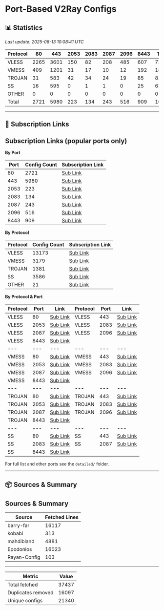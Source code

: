# Port-Based V2Ray Configs

## 📊 Statistics
<!-- START-STATS -->
_Last update: 2025-08-13 10:08:41 UTC_

| Protocol | 80 | 443 | 2053 | 2083 | 2087 | 2096 | 8443 | Total |
|---|---|---|---|---|---|---|---|---|
| VLESS | 2265 | 3601 | 150 | 82 | 208 | 485 | 607 | 7398 |
| VMESS | 409 | 1201 | 31 | 17 | 10 | 12 | 192 | 1872 |
| TROJAN | 31 | 583 | 42 | 34 | 24 | 19 | 85 | 818 |
| SS | 16 | 595 | 0 | 1 | 1 | 0 | 25 | 638 |
| OTHER | 0 | 0 | 0 | 0 | 0 | 0 | 0 | 0 |
| Total | 2721 | 5980 | 223 | 134 | 243 | 516 | 909 | 10726 |
<!-- END-STATS -->

---

## 🔗 Subscription Links
<!-- START-LINKS -->
## Subscription Links (popular ports only)

**By Port**

| Port | Config Count | Subscription Link |
|---|---|---|
| 80 | 2721 | [Sub Link](./sub/port_80.txt) |
| 443 | 5980 | [Sub Link](./sub/port_443.txt) |
| 2053 | 223 | [Sub Link](./sub/port_2053.txt) |
| 2083 | 134 | [Sub Link](./sub/port_2083.txt) |
| 2087 | 243 | [Sub Link](./sub/port_2087.txt) |
| 2096 | 516 | [Sub Link](./sub/port_2096.txt) |
| 8443 | 909 | [Sub Link](./sub/port_8443.txt) |

**By Protocol**

| Protocol | Config Count | Subscription Link |
|---|---|---|
| VLESS | 13173 | [Sub Link](./sub/vless.txt) |
| VMESS | 3179 | [Sub Link](./sub/vmess.txt) |
| TROJAN | 1381 | [Sub Link](./sub/trojan.txt) |
| SS | 3586 | [Sub Link](./sub/ss.txt) |
| OTHER | 21 | [Sub Link](./sub/other.txt) |

**By Protocol & Port**

| Protocol | Port | Link | Protocol | Port | Link |
|----------|------|------|----------|------|------|
| VLESS | 80 | [Sub Link](./detailed/vless/80.txt) | VLESS | 443 | [Sub Link](./detailed/vless/443.txt) |
| VLESS | 2053 | [Sub Link](./detailed/vless/2053.txt) | VLESS | 2083 | [Sub Link](./detailed/vless/2083.txt) |
| VLESS | 2087 | [Sub Link](./detailed/vless/2087.txt) | VLESS | 2096 | [Sub Link](./detailed/vless/2096.txt) |
| VLESS | 8443 | [Sub Link](./detailed/vless/8443.txt) |  |  |  |
| **---** | **---** | **---** | **---** | **---** | **---** |
| VMESS | 80 | [Sub Link](./detailed/vmess/80.txt) | VMESS | 443 | [Sub Link](./detailed/vmess/443.txt) |
| VMESS | 2053 | [Sub Link](./detailed/vmess/2053.txt) | VMESS | 2083 | [Sub Link](./detailed/vmess/2083.txt) |
| VMESS | 2087 | [Sub Link](./detailed/vmess/2087.txt) | VMESS | 2096 | [Sub Link](./detailed/vmess/2096.txt) |
| VMESS | 8443 | [Sub Link](./detailed/vmess/8443.txt) |  |  |  |
| **---** | **---** | **---** | **---** | **---** | **---** |
| TROJAN | 80 | [Sub Link](./detailed/trojan/80.txt) | TROJAN | 443 | [Sub Link](./detailed/trojan/443.txt) |
| TROJAN | 2053 | [Sub Link](./detailed/trojan/2053.txt) | TROJAN | 2083 | [Sub Link](./detailed/trojan/2083.txt) |
| TROJAN | 2087 | [Sub Link](./detailed/trojan/2087.txt) | TROJAN | 2096 | [Sub Link](./detailed/trojan/2096.txt) |
| TROJAN | 8443 | [Sub Link](./detailed/trojan/8443.txt) |  |  |  |
| **---** | **---** | **---** | **---** | **---** | **---** |
| SS | 80 | [Sub Link](./detailed/ss/80.txt) | SS | 443 | [Sub Link](./detailed/ss/443.txt) |
| SS | 2083 | [Sub Link](./detailed/ss/2083.txt) | SS | 2087 | [Sub Link](./detailed/ss/2087.txt) |
| SS | 8443 | [Sub Link](./detailed/ss/8443.txt) |  |  |  |

For full list and other ports see the `detailed/` folder.
<!-- END-LINKS -->

---

## 📦 Sources & Summary
<!-- START-SOURCES -->
## Sources & Summary

| Source | Fetched Lines |
|---|---|
| barry-far | 16117 |
| kobabi | 313 |
| mahdibland | 4881 |
| Epodonios | 16023 |
| Rayan-Config | 103 |

---

| Metric | Value |
|---|---|
| Total fetched | 37437 |
| Duplicates removed | 16097 |
| Unique configs | 21340 |
<!-- END-SOURCES -->
